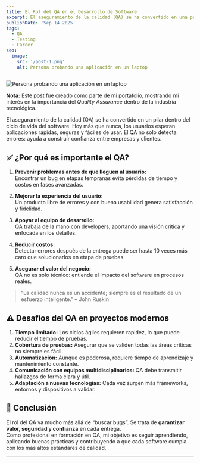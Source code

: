 ```yaml
---
title: El Rol del QA en el Desarrollo de Software
excerpt: El aseguramiento de la calidad (QA) se ha convertido en una parte esencial dentro del ciclo de vida del software. No se trata solo de encontrar errores, sino de garantizar que cada entrega cumpla con las expectativas del usuario y aporte valor real al negocio.
publishDate: 'Sep 14 2025'
tags:
  - QA
  - Testing
  - Career
seo:
  image:
    src: '/post-1.png'
    alt: Persona probando una aplicación en un laptop
---
```


![Persona probando una aplicación en un laptop](/post-1.png)

**Nota:** Este post fue creado como parte de mi portafolio, mostrando mi interés en la importancia del _Quality Assurance_ dentro de la industria tecnológica.  

El aseguramiento de la calidad (QA) se ha convertido en un pilar dentro del ciclo de vida del software. Hoy más que nunca, los usuarios esperan aplicaciones rápidas, seguras y fáciles de usar. El QA no solo detecta errores: ayuda a construir confianza entre empresas y clientes.

## ✅ ¿Por qué es importante el QA?

1. **Prevenir problemas antes de que lleguen al usuario:**  
   Encontrar un bug en etapas tempranas evita pérdidas de tiempo y costos en fases avanzadas.

2. **Mejorar la experiencia del usuario:**  
   Un producto libre de errores y con buena usabilidad genera satisfacción y fidelidad.

3. **Apoyar al equipo de desarrollo:**  
   QA trabaja de la mano con developers, aportando una visión crítica y enfocada en los detalles.

4. **Reducir costos:**  
   Detectar errores después de la entrega puede ser hasta 10 veces más caro que solucionarlos en etapa de pruebas.

5. **Asegurar el valor del negocio:**  
   QA no es solo técnico: entiende el impacto del software en procesos reales.

> “La calidad nunca es un accidente; siempre es el resultado de un esfuerzo inteligente.” – John Ruskin  

## ⚠️ Desafíos del QA en proyectos modernos

1. **Tiempo limitado:** Los ciclos ágiles requieren rapidez, lo que puede reducir el tiempo de pruebas.  
2. **Cobertura de pruebas:** Asegurar que se validen todas las áreas críticas no siempre es fácil.  
3. **Automatización:** Aunque es poderosa, requiere tiempo de aprendizaje y mantenimiento constante.  
4. **Comunicación con equipos multidisciplinarios:** QA debe transmitir hallazgos de forma clara y útil.  
5. **Adaptación a nuevas tecnologías:** Cada vez surgen más frameworks, entornos y dispositivos a validar.  

## 🎯 Conclusión

El rol del QA va mucho más allá de “buscar bugs”. Se trata de **garantizar valor, seguridad y confianza** en cada entrega.  
Como profesional en formación en QA, mi objetivo es seguir aprendiendo, aplicando buenas prácticas y contribuyendo a que cada software cumpla con los más altos estándares de calidad.  

---